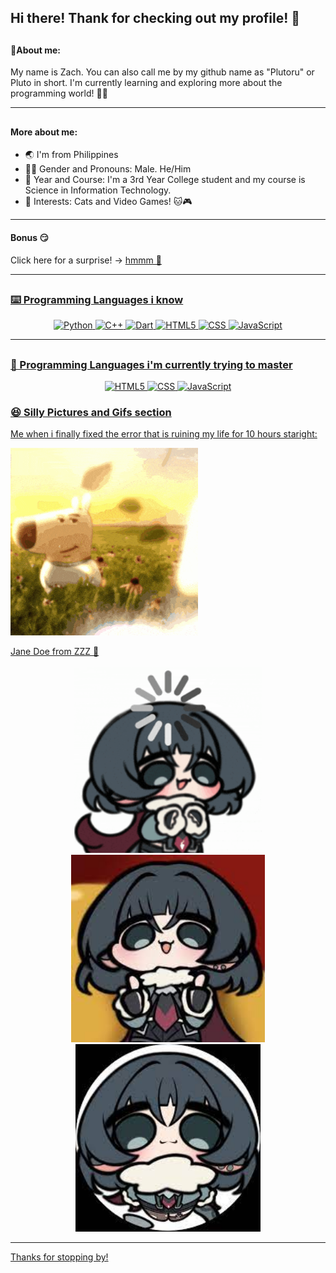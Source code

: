 ## Hi there! Thank for checking out my profile! 👋

## <h4> 🤔About me: </h4>

My name is Zach. You can also call me by my github name as "Plutoru" or Pluto in short. I'm currently learning and exploring more about the programming world! 👨‍💻
_______________________________________________________________
## <h4> More about me: </h4>
* 🌏 I'm from Philippines
* 👨‍🦰 Gender and Pronouns: Male. He/Him
* 👤 Year and Course: I'm a 3rd Year College student and my course is Science in Information Technology.
* 🤩 Interests: Cats and Video Games! 🐱🎮

________________________________________________________________
<h4> Bonus 😏 </h4>

Click here for a surprise! → <a href="https://media.tenor.com/WsWej1C3ePYAAAAM/yippee-cat-kitty.gif">hmmm 👀</button>
________________________________________________________________
## <h3> ⌨️ Programming Languages i know </h3>
<div align = "center">
  <img src="https://cdn.jsdelivr.net/gh/devicons/devicon/icons/python/python-original.svg" height="60" alt="Python" />
  <img src="https://cdn.jsdelivr.net/gh/devicons/devicon/icons/cplusplus/cplusplus-original.svg" height="60" alt="C++" />
  <img src="https://upload.wikimedia.org/wikipedia/commons/thumb/a/a2/Dart_programming_language_logo_icon.svg/2048px-Dart_programming_language_logo_icon.svg.png" height="60" alt="Dart" />
  <img src="https://cdn.jsdelivr.net/gh/devicons/devicon/icons/html5/html5-original.svg" height="60" alt="HTML5" />
  <img src="https://img.icons8.com/?size=512&id=21278&format=png" height="60" alt="CSS" />
  <img src="https://cdn.jsdelivr.net/gh/devicons/devicon/icons/javascript/javascript-original.svg" height="60" alt="JavaScript" /> 
</div>

________________________________________________________________

## <h3> 🧠 Programming Languages i'm currently trying to master </h3>
<div align = "center">
  <img src="https://cdn.jsdelivr.net/gh/devicons/devicon/icons/html5/html5-original.svg" height="60" alt="HTML5" />
  <img src="https://img.icons8.com/?size=512&id=21278&format=png" height="60" alt="CSS" />
  <img src="https://cdn.jsdelivr.net/gh/devicons/devicon/icons/javascript/javascript-original.svg" height="60" alt="JavaScript" /> 
</div>

<h3> 😆 Silly Pictures and Gifs section </h3>

Me when i finally fixed the error that is ruining my life for 10 hours staright:
<div align="left"> 
  <img height="300" src="https://github.com/Plutoru/Plutoru/blob/main/Lookatmeimchillin.gif"/>  
</div>

Jane Doe from ZZZ 🐀
<div align="center"> 
  <img height="300" src="https://github.com/Plutoru/Plutoru/blob/main/Loading_janedoezzz.gif"/>
  <img height="300" src="https://github.com/Plutoru/Plutoru/blob/main/Cutechibi_janedoezzz1.jpg"/>
  <img height="300" src="https://github.com/Plutoru/Plutoru/blob/main/Cutechibi_janedoezzz2.jpg"/>
</div>

________________________________________________________________

Thanks for stopping by!

<div align="center"> 
  <img height="200" src="https://github.com/Plutoru/Plutoru/blob/main/Absolutecinema_Janedoezzz.gif/>
</div>
